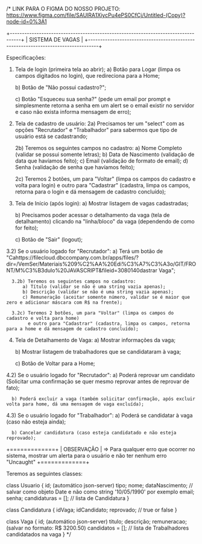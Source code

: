 /*
  LINK PARA O FIGMA DO NOSSO PROJETO: https://www.figma.com/file/SAUlRA1XiycPu4ePS0CfCj/Untitled-(Copy)?node-id=0%3A1

  +----------------------------------------------------------------------------------+
  |                                 SISTEMA DE VAGAS                                 |
  +----------------------------------------------------------------------------------+

  Especificações:

  1) Tela de login (primeira tela ao abrir);
      a) Botão para Logar (limpa os campos digitados no login), que redireciona para a Home;

      b) Botão de "Não possui cadastro?";

      c) Botão "Esqueceu sua senha?" (pede um email por prompt e simplesmente retorna a senha em um alert se o email existir no servidor e caso não exista informa mensagem de erro);


  2) Tela de cadastro de usuário:
      2a) Precisamos ter um "select" com as opções "Recrutador" e "Trabalhador" para sabermos que tipo de usuário está se cadastrando;
      
      2b) Teremos os seguintes campos no cadastro:
          a) Nome Completo (validar se possui somente letras);
          b) Data de Nascimento (validação de data que havíamos feito);
          c) Email (validação de formato de email);
          d) Senha (validação de senha que havíamos feito);
      
      2c) Teremos 2 botões, um para "Voltar" (limpa os campos do cadastro e volta para login) 
          e outro para "Cadastrar" (cadastra, limpa os campos, retorna para o login e dá mensagem de cadastro concluído);
 

  3) Tela de Início (após login):
      a) Mostrar listagem de vagas cadastradas;
      
      b) Precisamos poder acessar o detalhamento da vaga (tela de detalhamento) clicando na "linha/bloco" da vaga (dependendo de como for feito);

      c) Botão de "Sair" (logout);

  
  3.2) Se o usuário logado for "Recrutador":
      a) Terá um botão de "Cahttps://filecloud.dbccompany.com.br/apps/files/?dir=/VemSer/Materiais%209%C2%AA%20Edi%C3%A7%C3%A3o/GIT/FRONT/M%C3%B3dulo%20JAVASCRIPT&fileid=3080140dastrar Vaga";

      3.2b) Teremos os seguintes campos no cadastro:
          a) Título (validar se não é uma string vazia apenas);
          b) Descrição (validar se não é uma string vazia apenas);
          c) Remuneração (aceitar somente número, validar se é maior que zero e adicionar máscara com R$ na frente);
      
      3.2c) Teremos 2 botões, um para "Voltar" (limpa os campos do cadastro e volta para home) 
            e outro para "Cadastrar" (cadastra, limpa os campos, retorna para a home e dá mensagem de cadastro concluído);



  4) Tela de Detalhamento de Vaga:
      a) Mostrar informações da vaga;

      b) Mostrar listagem de trabalhadores que se candidataram à vaga;

      c) Botão de Voltar para a Home;
      

  
  4.2) Se o usuário logado for "Recrutador":
      a) Poderá reprovar um candidato (Solicitar uma confirmação se quer mesmo reprovar antes de reprovar de fato);

      b) Poderá excluir a vaga (também solicitar confirmação, após excluir volta para home, dá uma mensagem de vaga excluída);
  

  4.3) Se o usuário logado for "Trabalhador":
      a) Poderá se candidatar à vaga (caso não esteja ainda);
      
      b) Cancelar candidatura (caso esteja candidatado e não esteja reprovado); 



  +=============+
  | OBSERVAÇÂO  |   =>  Para qualquer erro que ocorrer no sistema, mostrar um alerta para o usuário e não ter nenhum erro "Uncaught"
  +=============+
  
  Teremos as seguintes classes:

  class Usuario {
    id; (automático json-server)
    tipo;
    nome;
    dataNascimento; // salvar como objeto Date e não como string '10/05/1990' por exemplo
    email;
    senha;
    candidaturas = []; // lista de Candidatura
  }

  class Candidatura {
    idVaga;
    idCandidato;
    reprovado; // true or false
  }

  class Vaga {
    id; (automático json-server)
    titulo;
    descrição;
    remuneracao; (salvar no formato: R$ 3200.50)
    candidatos = []; // lista de Trabalhadores candidatados na vaga
  }
*/